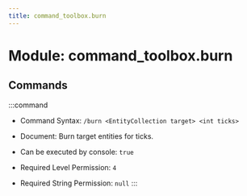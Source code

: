 ```yaml
---
title: command_toolbox.burn
---
```



# Module: command_toolbox.burn

## Commands
:::command
- Command Syntax: `/burn <EntityCollection target> <int ticks>`
- Document:   Burn target entities for ticks.


- Can be executed by console: `true`
- Required Level Permission: `4`
- Required String Permission: `null`
:::

